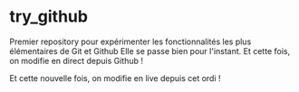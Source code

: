 # try_github
Premier repository pour expérimenter les fonctionnalités les plus élémentaires de Git et Github
Elle se passe bien pour l'instant.
Et cette fois, on modifie en direct depuis Github !

Et cette nouvelle fois, on modifie en live depuis cet ordi !

